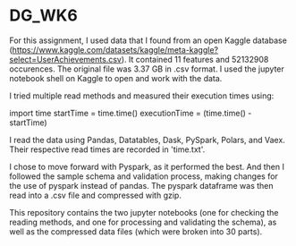 # DG_WK6

For this assignment, I used data that I found from an open Kaggle database (https://www.kaggle.com/datasets/kaggle/meta-kaggle?select=UserAchievements.csv).
It contained 11 features and 52132908 occurences. The original file was 3.37 GB in .csv format. I used the jupyter notebook shell on Kaggle to open and work with the data.

I tried multiple read methods and measured their execution times using:

import time
startTime = time.time()
executionTime = (time.time() - startTime)

I read the data using Pandas, Datatables, Dask, PySpark, Polars, and Vaex. Their respective read times are recorded in 'time.txt'.

I chose to move forward with Pyspark, as it performed the best. And then I followed the sample schema and validation process, making changes for the use of pyspark instead of pandas. The pyspark dataframe was then read into a .csv file and compressed with gzip.

This repository contains the two jupyter notebooks (one for checking the reading methods, and one for processing and validating the schema), as well as the compressed data files (which were broken into 30 parts).
